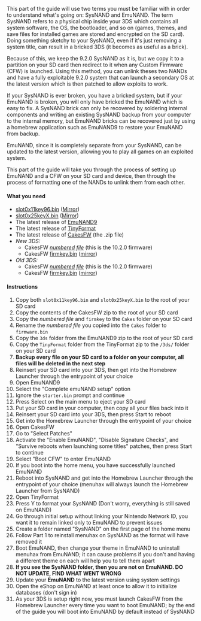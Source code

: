 This part of the guide will use two terms you must be familiar with in order to understand what's going on: SysNAND and EmuNAND. The term SysNAND refers to a physical chip inside your 3DS which contains all system software, the OS, the bootloader, and so on (games, themes, and save files for installed games are stored and encrypted on the SD card). Doing something sketchy to your SysNAND, even if it's just removing a system title, can result in a bricked 3DS (it becomes as useful as a brick).

Because of this, we keep the 9.2.0 SysNAND as it is, but we copy it to a partition on your SD card then redirect to it when any Custom Firmware (CFW) is launched. Using this method, you can unlink theses two NANDs and have a fully exploitable 9.2.0 system that can launch a secondary OS at the latest version which is then patched to allow exploits to work.

If your SysNAND is ever broken, you have a bricked system, but if your EmuNAND is broken, you will only have bricked the EmuNAND which is easy to fix. A SysNAND brick can only be recovered by soldering internal components and writing an existing SysNAND backup from your computer to the internal memory, but EmuNAND bricks can be recovered just by using a homebrew application such as EmuNAND9 to restore your EmuNAND from backup.

EmuNAND, since it is completely separate from your SysNAND, can be updated to the latest version, allowing you to play all games on an exploited system.

This part of the guide will take you through the process of setting up EmuNAND and a CFW on your SD card and device, then through the process of formatting one of the NANDs to unlink them from each other.

#### What you need

* [slot0x11key96.bin](https://mega.nz/#!IgdFVJiK!TTdhiZ25uxoWlciIySVOynTcHCh8Oyp9JQMzu4opPy4) ([Mirror](https://drive.google.com/file/d/0BzPfvjeuhqoDZzB5dUhtMjlfcnc/view?usp=sharing))
* [slot0x25keyX.bin](https://mega.nz/#!BoFyzbzT!95N9tJXAi8BfPUzlbwuZC8r8S6Sq6oy-UfuAZz3LhHo) ([Mirror](https://drive.google.com/file/d/0BzPfvjeuhqoDZ1VNUHpQd2owUlE/view?usp=sharing))
* The latest release of [EmuNAND9](https://github.com/d0k3/EmuNAND9/releases)
* The latest release of [TinyFormat](https://github.com/javimadgit/TinyFormat/releases)
* The latest release of [CakesFW](https://github.com/mid-kid/CakesForeveryWan/releases) (the .zip file)
* *New 3DS:* 
    + CakesFW [*numbered file*](http://nus.cdn.c.shop.nintendowifi.net/ccs/download/0004013820000002/0000001B) (this is the 10.2.0 firmware)
    + CakesFW [firmkey.bin](https://mega.nz/#!VtdAlB7C!w5aZdVoDjaSYSJao0u9a-La6CoY2mWzjLVFzRvT8MmA) ([mirror](https://drive.google.com/file/d/0BzPfvjeuhqoDOHlpR2t4S2ZlTlU/view?usp=sharing))
* *Old 3DS:* 
    + CakesFW [*numbered file*](http://nus.cdn.c.shop.nintendowifi.net/ccs/download/0004013800000002/00000049) (this is the 10.2.0 firmware)
    + CakesFW [firmkey.bin](https://mega.nz/#!htlGzArZ!AianutIfa4K-WtGfrVZNjDSCL_LaykJwGD20aMxDXtc) ([mirror](https://drive.google.com/file/d/0BzPfvjeuhqoDSXRhMlRfNU5OdTA/view?usp=sharing))
#### Instructions

1. Copy both `slot0x11key96.bin` and `slot0x25keyX.bin` to the root of your SD card
2. Copy the contents of the CakesFW zip to the root of your SD card
3. Copy the *numbered file* and `firmkey` to the `Cakes` folder on your SD card
4. Rename the *numbered file* you copied into the `Cakes` folder to `firmware.bin`
1. Copy the `3ds` folder from the EmuNAND9 zip to the root of your SD card
2. Copy the `TinyFormat` folder from the TinyFormat zip to the `/3ds/` folder on your SD card
3. **Backup every file on your SD card to a folder on your computer, all files will be deleted in the next step**
4. Reinsert your SD card into your 3DS, then get into the Homebrew Launcher through the entrypoint of your choice
5. Open EmuNAND9
6. Select the "Complete emuNAND setup" option
9. Ignore the `starter.bin` prompt and continue
8. Press Select on the main menu to eject your SD card
9. Put your SD card in your computer, then copy all your files back into it
10. Reinsert your SD card into your 3DS, then press Start to reboot
11. Get into the Homebrew Launcher through the entrypoint of your choice
12. Open CakesFW
13. Go to "Select Patches"
14. Activate the "Enable EmuNAND", "Disable Signature Checks", and "Survive reboots when launching some titles" patches, then press Start to continue
15. Select "Boot CFW" to enter EmuNAND
13. If you boot into the home menu, you have successfully launched EmuNAND
16. Reboot into SysNAND and get into the Homebrew Launcher through the entrypoint of your choice (menuhax will always launch the Homebrew Launcher from SysNAND)
17. Open TinyFormat
18. Press Y to format your SysNAND (Don't worry, everything is still saved on EmuNAND)
19. Go through initial setup without linking your Nintendo Network ID, you want it to remain linked only to EmuNAND to prevent issues
13. Create a folder named "SysNAND" on the first page of the home menu
19. Follow Part 1 to reinstall menuhax on SysNAND as the format will have removed it
14. Boot EmuNAND, then change your theme in EmuNAND to uninstall menuhax from EmuNAND; it can cause problems if you don't and having a different theme on each will help you to tell them apart
13. **If you see the SysNAND folder, then you are not on EmuNAND. DO NOT UPDATE, FIND WHAT WENT WRONG**
10. Update your **EmuNAND** to the latest version using system settings
11. Open the eShop on EmuNAND at least once to allow it to initialize databases (don't sign in)
15. As your 3DS is setup right now, you must launch CakesFW from the Homebrew Launcher every time you want to boot EmuNAND; by the end of the guide you will boot into EmuNAND by default instead of SysNAND